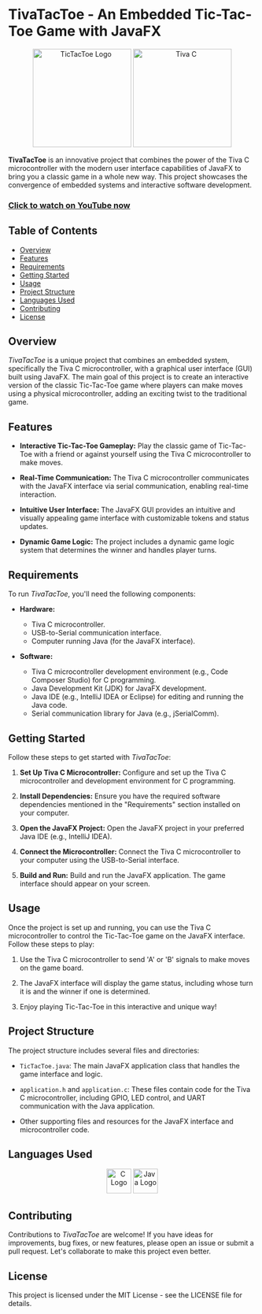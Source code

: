 # TivaTacToe - An Embedded Tic-Tac-Toe Game with JavaFX

<p align="center">
  <img src="https://cdn-icons-png.flaticon.com/512/566/566294.png" alt="TicTacToe Logo" width="200">
  <img src="https://i.ibb.co/FqLJn9q/TM4C123G.jpg" alt="Tiva C" width="200" >
</p>

**TivaTacToe** is an innovative project that combines the power of the Tiva C microcontroller with the modern user interface capabilities of JavaFX to bring you a classic game in a whole new way. This project showcases the convergence of embedded systems and interactive software development.

### [Click to watch on YouTube now](https://youtu.be/O3L76q5jkJM)
## Table of Contents

- [Overview](#overview)
- [Features](#features)
- [Requirements](#requirements)
- [Getting Started](#getting-started)
- [Usage](#usage)
- [Project Structure](#project-structure)
- [Languages Used](#languages-used)
- [Contributing](#contributing)
- [License](#license)

## Overview

*TivaTacToe* is a unique project that combines an embedded system, specifically the Tiva C microcontroller, with a graphical user interface (GUI) built using JavaFX. The main goal of this project is to create an interactive version of the classic Tic-Tac-Toe game where players can make moves using a physical microcontroller, adding an exciting twist to the traditional game.

## Features

- **Interactive Tic-Tac-Toe Gameplay:** Play the classic game of Tic-Tac-Toe with a friend or against yourself using the Tiva C microcontroller to make moves.

- **Real-Time Communication:** The Tiva C microcontroller communicates with the JavaFX interface via serial communication, enabling real-time interaction.

- **Intuitive User Interface:** The JavaFX GUI provides an intuitive and visually appealing game interface with customizable tokens and status updates.

- **Dynamic Game Logic:** The project includes a dynamic game logic system that determines the winner and handles player turns.

## Requirements

To run *TivaTacToe*, you'll need the following components:

- **Hardware:**
  - Tiva C microcontroller.
  - USB-to-Serial communication interface.
  - Computer running Java (for the JavaFX interface).

- **Software:**
  - Tiva C microcontroller development environment (e.g., Code Composer Studio) for C programming.
  - Java Development Kit (JDK) for JavaFX development.
  - Java IDE (e.g., IntelliJ IDEA or Eclipse) for editing and running the Java code.
  - Serial communication library for Java (e.g., jSerialComm).

## Getting Started

Follow these steps to get started with *TivaTacToe*:

1. **Set Up Tiva C Microcontroller:** Configure and set up the Tiva C microcontroller and development environment for C programming.

2. **Install Dependencies:** Ensure you have the required software dependencies mentioned in the "Requirements" section installed on your computer.

3. **Open the JavaFX Project:** Open the JavaFX project in your preferred Java IDE (e.g., IntelliJ IDEA).

4. **Connect the Microcontroller:** Connect the Tiva C microcontroller to your computer using the USB-to-Serial interface.

5. **Build and Run:** Build and run the JavaFX application. The game interface should appear on your screen.

## Usage

Once the project is set up and running, you can use the Tiva C microcontroller to control the Tic-Tac-Toe game on the JavaFX interface. Follow these steps to play:

1. Use the Tiva C microcontroller to send 'A' or 'B' signals to make moves on the game board.

2. The JavaFX interface will display the game status, including whose turn it is and the winner if one is determined.

3. Enjoy playing Tic-Tac-Toe in this interactive and unique way!

## Project Structure

The project structure includes several files and directories:

- `TicTacToe.java`: The main JavaFX application class that handles the game interface and logic.

- `application.h` and `application.c`: These files contain code for the Tiva C microcontroller, including GPIO, LED control, and UART communication with the Java application.

- Other supporting files and resources for the JavaFX interface and microcontroller code.

## Languages Used

<p align="center">
  <img src="https://upload.wikimedia.org/wikipedia/commons/thumb/1/18/C_Programming_Language.svg/1200px-C_Programming_Language.svg.png" alt="C Logo" width="50">
  <img src="https://images.vexels.com/media/users/3/166401/isolated/lists/b82aa7ac3f736dd78570dd3fa3fa9e24-java-programming-language-icon.png" alt="Java Logo" width="50">
</p>

## Contributing

Contributions to *TivaTacToe* are welcome! If you have ideas for improvements, bug fixes, or new features, please open an issue or submit a pull request. Let's collaborate to make this project even better.

## License

This project is licensed under the MIT License - see the LICENSE file for details.
